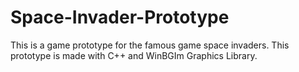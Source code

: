 # Space-Invader-Prototype
This is a game prototype for the famous game space invaders. This prototype is made with C++ and WinBGIm Graphics Library.
